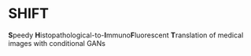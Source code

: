 # **SHIFT**
**S**peedy **H**istopathological-to-**I**mmuno**F**luorescent **T**ranslation of medical images with conditional GANs

